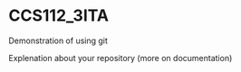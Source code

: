 # CCS112_3ITA
Demonstration of using git

Explenation about your repository (more on documentation)
